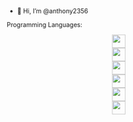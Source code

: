 
- 👋 Hi, I’m @anthony2356

Programming Languages: 

<div style="text-align:center;">
 <img style="width: 30px; height:30px; text-align:center;" src="https://cdn.jsdelivr.net/gh/devicons/devicon@latest/icons/html5/html5-original.svg" /> <br>
 <img style="width: 30px; height:30px; text-align:center;" src="https://cdn.jsdelivr.net/gh/devicons/devicon@latest/icons/css3/css3-original.svg" /> <br>
 <img style="width: 30px; height:30px; text-align:center;" src="https://cdn.jsdelivr.net/gh/devicons/devicon@latest/icons/sass/sass-original.svg" /> <br>
 <img style="width: 30px; height:30px; text-align:center;" src="https://cdn.jsdelivr.net/gh/devicons/devicon@latest/icons/javascript/javascript-original.svg" /> <br>
 <img style="width: 30px; height:30px; text-align:center;" src="https://cdn.jsdelivr.net/gh/devicons/devicon@latest/icons/typescript/typescript-original.svg" /> <br>
 <img style="width: 30px; height:30px; text-align:center;" src="https://cdn.jsdelivr.net/gh/devicons/devicon@latest/icons/react/react-original.svg" /> <br>
</div>

